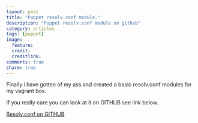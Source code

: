 ```yaml
---
layout: post
title: "Puppet resolv.conf module."
description: "Puppet resolv.conf module on github"
category: articles
tags: [puppet]
image:
  feature:
  credit:
  creditlink:
comments: true
share: true
---
```


Finally i have gotten of my ass and created a basic resolv.conf modules for my vagrant box.

If you really care you can look at it on GITHUB see link below.

<a href = "https://github.com/lanopuljic/puppet_modules"> Resolv.conf on GITHUB</a>
